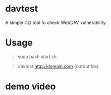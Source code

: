 # davtest
A simple CLI tool to check WebDAV vulnerability

# Usage
> sudo bash start.sh

> davtest http://domain.com {output file}

# demo video



